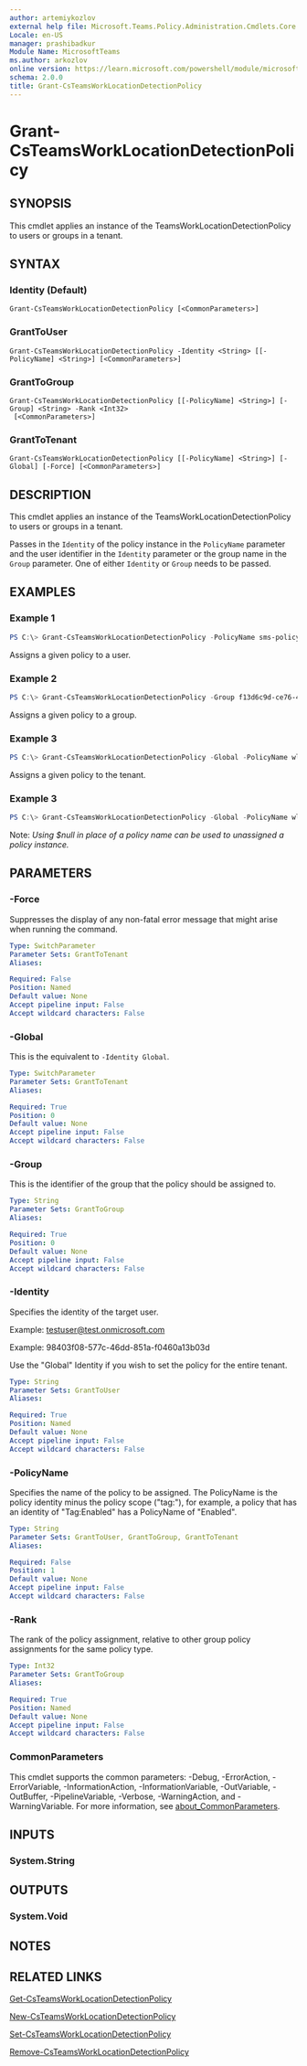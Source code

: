 ```yaml
---
author: artemiykozlov
external help file: Microsoft.Teams.Policy.Administration.Cmdlets.Core.dll-Help.xml
Locale: en-US
manager: prashibadkur
Module Name: MicrosoftTeams
ms.author: arkozlov
online version: https://learn.microsoft.com/powershell/module/microsoftteams/grant-csteamsworklocationdetectionpolicy
schema: 2.0.0
title: Grant-CsTeamsWorkLocationDetectionPolicy
---
```


# Grant-CsTeamsWorkLocationDetectionPolicy

## SYNOPSIS
This cmdlet applies an instance of the TeamsWorkLocationDetectionPolicy to users or groups in a tenant.

## SYNTAX

### Identity (Default)
```
Grant-CsTeamsWorkLocationDetectionPolicy [<CommonParameters>]
```

### GrantToUser
```
Grant-CsTeamsWorkLocationDetectionPolicy -Identity <String> [[-PolicyName] <String>] [<CommonParameters>]
```

### GrantToGroup
```
Grant-CsTeamsWorkLocationDetectionPolicy [[-PolicyName] <String>] [-Group] <String> -Rank <Int32>
 [<CommonParameters>]
```

### GrantToTenant
```
Grant-CsTeamsWorkLocationDetectionPolicy [[-PolicyName] <String>] [-Global] [-Force] [<CommonParameters>]
```

## DESCRIPTION

This cmdlet applies an instance of the TeamsWorkLocationDetectionPolicy to users or groups in a tenant.

Passes in the `Identity` of the policy instance in the `PolicyName` parameter and the user identifier in the `Identity` parameter or the group name in the `Group` parameter. One of either `Identity` or `Group` needs to be passed.

## EXAMPLES

### Example 1
```powershell
PS C:\> Grant-CsTeamsWorkLocationDetectionPolicy -PolicyName sms-policy -Identity testuser@test.onmicrosoft.com
```

Assigns a given policy to a user.

### Example 2
```powershell
PS C:\> Grant-CsTeamsWorkLocationDetectionPolicy -Group f13d6c9d-ce76-422c-af78-b6018b4d9c80 -PolicyName wld-policy
```

Assigns a given policy to a group.

### Example 3
```powershell
PS C:\> Grant-CsTeamsWorkLocationDetectionPolicy -Global -PolicyName wld-policy
```

Assigns a given policy to the tenant.

### Example 3
```powershell
PS C:\> Grant-CsTeamsWorkLocationDetectionPolicy -Global -PolicyName wld-policy
```

Note: _Using $null in place of a policy name can be used to unassigned a policy instance._

## PARAMETERS

### -Force
Suppresses the display of any non-fatal error message that might arise when running the command.

```yaml
Type: SwitchParameter
Parameter Sets: GrantToTenant
Aliases:

Required: False
Position: Named
Default value: None
Accept pipeline input: False
Accept wildcard characters: False
```

### -Global
This is the equivalent to `-Identity Global`.

```yaml
Type: SwitchParameter
Parameter Sets: GrantToTenant
Aliases:

Required: True
Position: 0
Default value: None
Accept pipeline input: False
Accept wildcard characters: False
```

### -Group
This is the identifier of the group that the policy should be assigned to.

```yaml
Type: String
Parameter Sets: GrantToGroup
Aliases:

Required: True
Position: 0
Default value: None
Accept pipeline input: False
Accept wildcard characters: False
```

### -Identity
Specifies the identity of the target user.

Example: testuser@test.onmicrosoft.com

Example: 98403f08-577c-46dd-851a-f0460a13b03d

Use the "Global" Identity if you wish to set the policy for the entire tenant.

```yaml
Type: String
Parameter Sets: GrantToUser
Aliases:

Required: True
Position: Named
Default value: None
Accept pipeline input: False
Accept wildcard characters: False
```

### -PolicyName
Specifies the name of the policy to be assigned. The PolicyName is the policy identity minus the policy scope ("tag:"), for example, a policy that has an identity of "Tag:Enabled" has a PolicyName of "Enabled".

```yaml
Type: String
Parameter Sets: GrantToUser, GrantToGroup, GrantToTenant
Aliases:

Required: False
Position: 1
Default value: None
Accept pipeline input: False
Accept wildcard characters: False
```

### -Rank
The rank of the policy assignment, relative to other group policy assignments for the same policy type.

```yaml
Type: Int32
Parameter Sets: GrantToGroup
Aliases:

Required: True
Position: Named
Default value: None
Accept pipeline input: False
Accept wildcard characters: False
```

### CommonParameters
This cmdlet supports the common parameters: -Debug, -ErrorAction, -ErrorVariable, -InformationAction, -InformationVariable, -OutVariable, -OutBuffer, -PipelineVariable, -Verbose, -WarningAction, and -WarningVariable. For more information, see [about_CommonParameters](http://go.microsoft.com/fwlink/?LinkID=113216).

## INPUTS

### System.String

## OUTPUTS

### System.Void

## NOTES

## RELATED LINKS
[Get-CsTeamsWorkLocationDetectionPolicy](https://learn.microsoft.com/powershell/module/microsoftteams/get-csteamsworklocationdetectionpolicy)

[New-CsTeamsWorkLocationDetectionPolicy](https://learn.microsoft.com/powershell/module/microsoftteams/new-csteamsworklocationdetectionpolicy)

[Set-CsTeamsWorkLocationDetectionPolicy](https://learn.microsoft.com/powershell/module/microsoftteams/set-csteamsworklocationdetectionpolicy)

[Remove-CsTeamsWorkLocationDetectionPolicy](https://learn.microsoft.com/powershell/module/microsoftteams/remove-csteamsworklocationdetectionpolicy)
